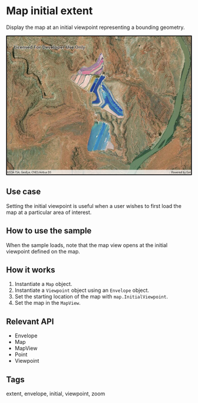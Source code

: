 # Map initial extent

Display the map at an initial viewpoint representing a bounding geometry.

![Image of map initial extent](SetInitialMapArea.jpg)

## Use case

Setting the initial viewpoint is useful when a user wishes to first load the map at a particular area of interest.

## How to use the sample

When the sample loads, note that the map view opens at the initial viewpoint defined on the map.

## How it works

1. Instantiate a `Map` object.
2. Instantiate a `Viewpoint` object using an `Envelope` object.
3. Set the starting location of the map with `map.InitialViewpoint`.
4. Set the map in the `MapView`.

## Relevant API

* Envelope
* Map
* MapView
* Point
* Viewpoint

## Tags

extent, envelope, initial, viewpoint, zoom